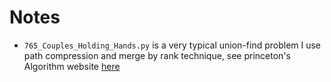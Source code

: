 
# Notes

* `765_Couples_Holding_Hands.py` is a very typical union-find problem
  I use path compression and merge by rank technique, see princeton's Algorithm website
  [here](https://algs4.cs.princeton.edu/code/edu/princeton/cs/algs4/UF.java.html)
